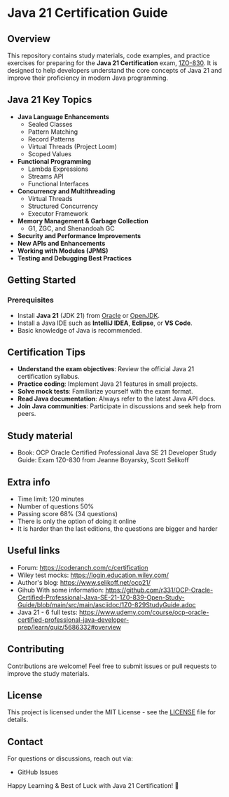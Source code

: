 # Java 21 Certification Guide

## Overview

This repository contains study materials, code examples, and practice exercises for preparing for the **Java 21
Certification** exam, [1ZO-830](https://education.oracle.com/pt_BR/cat%C3%A1logo-de-produtos-ouexam-pexam_1z0-829/pexam_1Z0-830).
It is designed to help developers understand the core concepts of Java 21 and improve their
proficiency in modern Java programming.

## Java 21 Key Topics

- **Java Language Enhancements**
    - Sealed Classes
    - Pattern Matching
    - Record Patterns
    - Virtual Threads (Project Loom)
    - Scoped Values
- **Functional Programming**
    - Lambda Expressions
    - Streams API
    - Functional Interfaces
- **Concurrency and Multithreading**
    - Virtual Threads
    - Structured Concurrency
    - Executor Framework
- **Memory Management & Garbage Collection**
    - G1, ZGC, and Shenandoah GC
- **Security and Performance Improvements**
- **New APIs and Enhancements**
- **Working with Modules (JPMS)**
- **Testing and Debugging Best Practices**

## Getting Started

### Prerequisites

- Install **Java 21** (JDK 21) from [Oracle](https://www.oracle.com/java/technologies/javase-downloads.html)
  or [OpenJDK](https://jdk.java.net/21/).
- Install a Java IDE such as **IntelliJ IDEA**, **Eclipse**, or **VS Code**.
- Basic knowledge of Java is recommended.

## Certification Tips

- **Understand the exam objectives**: Review the official Java 21 certification syllabus.
- **Practice coding**: Implement Java 21 features in small projects.
- **Solve mock tests**: Familiarize yourself with the exam format.
- **Read Java documentation**: Always refer to the latest Java API docs.
- **Join Java communities**: Participate in discussions and seek help from peers.

## Study material

- Book: OCP Oracle Certified Professional Java SE 21 Developer Study Guide: Exam 1Z0-830 from Jeanne Boyarsky, Scott Selikoff 

## Extra info

* Time limit: 120 minutes
* Number of questions 50%
* Passing score 68% (34 questions)
* There is only the option of doing it online
* It is harder than the last editions, the questions are bigger and harder

## Useful links

* Forum: https://coderanch.com/c/certification
* Wiley test mocks: https://login.education.wiley.com/
* Author's blog: https://www.selikoff.net/ocp21/
* Gihub With some information: https://github.com/r331/OCP-Oracle-Certified-Professional-Java-SE-21-1Z0-839-Open-Study-Guide/blob/main/src/main/asciidoc/1Z0-829StudyGuide.adoc
* Java 21 - 6 full tests: https://www.udemy.com/course/ocp-oracle-certified-professional-java-developer-prep/learn/quiz/5686332#overview


## Contributing

Contributions are welcome! Feel free to submit issues or pull requests to improve the study materials.

## License

This project is licensed under the MIT License - see the [LICENSE](LICENSE) file for details.

## Contact

For questions or discussions, reach out via:

- GitHub Issues

Happy Learning & Best of Luck with Java 21 Certification! 🚀

